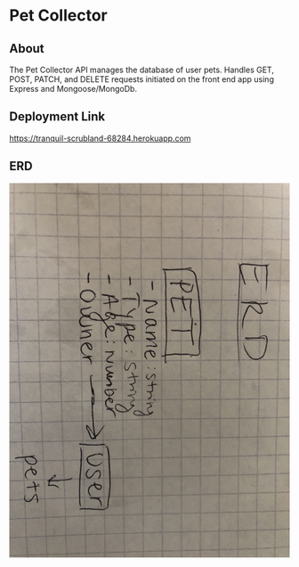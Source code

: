 # Pet Collector

## About
The Pet Collector API manages the database of user pets. Handles GET, POST, PATCH, and DELETE requests initiated on the front end app using Express and Mongoose/MongoDb.

## Deployment Link
https://tranquil-scrubland-68284.herokuapp.com

## ERD
![ERD](./IMG_4049.jpg)
